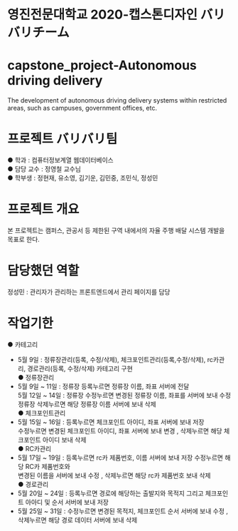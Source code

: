 # 영진전문대학교 2020-캡스톤디자인 バリバリチーム
# capstone_project-Autonomous driving delivery
The development of autonomous driving delivery systems within restricted areas, such as campuses, government offices, etc.

# 프로젝트 バリバリ팀
 ● 학과 : 컴퓨터정보계열 웹데이터베이스<br>
 ● 담당 교수 : 정영철 교수님<br>
 ● 학부생 : 정현재, 유소영, 김기운, 김민중, 조민식, 정성민<br> 
 
# 프로젝트 개요
 본 프로젝트는 캠퍼스, 관공서 등 제한된 구역 내에서의 자율 주행 배달 시스템 개발을 목표로 한다. 

# 담당했던 역할
 정성민 : 관리자가 관리하는 프론트엔드에서 관리 페이지를 담당
 
# 작업기한
 ● 카테고리 
  - 5월 9일 : 정류장관리(등록, 수정/삭제), 체크포인트관리(등록,수정/삭제), rc카관리, 경로관리(등록, 수정/삭제) 카테고리 구현<br>
 ● 정류장관리
  - 5월 9일 ~ 11일 : 정류장 등록누르면 정류장 이름, 좌표 서버에 전달<br>
 5월 12일 ~ 14일 : 정류장 수정누르면 변경된 정류장 이름, 좌표를 서버에 보내 수정 정류장 삭제누르면 해당 정류장 이름 서버에 보내 삭제<br>
 ● 체크포인트관리
  - 5월 15일 ~ 16일 : 등록누르면  체크포인트 아이디, 좌표 서버에 보내 저장<br>
                  수정누르면 변경된 체크포인트 아이디, 좌표 서버에 보내 변경 , 삭제누르면 해당 체크포인트 아이디 보내 삭제<br>
 ● RC카관리
  - 5월 17일 ~ 19일 : 등록누르면 rc카 제품번호, 이름 서버에 보내 저장 수정누르면 해당 RC카 제품번호와<br>
                  변경된 이름을 서버에 보내 수정 , 삭제누르면 해당 rc카 제품번호 보내 삭제<br>
 ● 경로관리
  - 5월 20일 ~ 24일 : 등록누르면 경로에 해당하는 출발지와 목적지 그리고 체크포인트 아아디 및 순서 서버에 보내 저장<br>
  - 5월 25일 ~ 31일 : 수정누르면 변경된 목적지, 체크포인트 순서 서버에 보내 수정 , 삭제누르면 해당 경로 데이터 서버에 보내 삭제<br>
